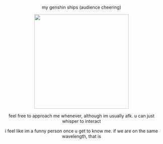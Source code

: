 <p align="center">
my genshin ships (audience cheering)
</p>

<p align="center">
<img src="https://files.catbox.moe/3t6v6t.png" width="300" height="300" >
</p>

<p align="center">
feel free to approach me whenever, although im usually afk. u can just whisper to interact
</p>

<p align="center">
i feel like im a funny person once u get to know me. if we are on the same wavelength, that is
</p>

<!--
**deathofstars/deathofstars** is a ✨ _special_ ✨ repository because its `README.md` (this file) appears on your GitHub profile.

Here are some ideas to get you started:

- 🔭 I’m currently working on ...
- 🌱 I’m currently learning ...
- 👯 I’m looking to collaborate on ...
- 🤔 I’m looking for help with ...
- 💬 Ask me about ...
- 📫 How to reach me: ...
- 😄 Pronouns: ...
- ⚡ Fun fact: ...
-->
